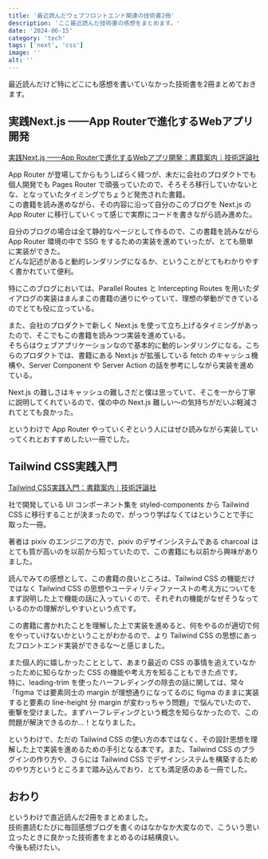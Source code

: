 ```yaml
---
title: '最近読んだウェブフロントエンド関連の技術書2冊'
description: 'ここ最近読んだ技術書の感想をまとめます。'
date: '2024-06-15'
category: 'tech'
tags: ['next', 'css']
image: ''
alt: ''
---
```


最近読んだけど特にどこにも感想を書いていなかった技術書を2冊まとめておきます。

## 実践Next.js ——App Routerで進化するWebアプリ開発

[実践Next.js ——App Routerで進化するWebアプリ開発：書籍案内｜技術評論社](https://gihyo.jp/book/2024/978-4-297-14061-8)

App Router が登場してからもうしばらく経つが、未だに会社のプロダクトでも個人開発でも Pages Router で頑張っていたので、そろそろ移行していかないとな、となっていたタイミングでちょうど発売された書籍。  
この書籍を読み進めながら、その内容に沿って自分のこのブログを Next.js の App Router に移行していくって感じで実際にコードを書きながら読み進めた。

自分のブログの場合は全て静的なページとして作るので、この書籍を読みながら App Router 環境の中で SSG をするための実装を進めていったが、とても簡単に実装ができた。  
どんな記述があると動的レンダリングになるか、ということがとてもわかりやすく書かれていて便利。

特にこのブログにおいては、Parallel Routes と Intercepting Routes を用いたダイアログの実装はまんまこの書籍の通りにやっていて、理想の挙動ができているのでとても役に立っている。

また、会社のプロダクトで新しく Next.js を使って立ち上げるタイミングがあったので、そこでもこの書籍を読みつつ実装を進めている。  
そちらはウェブアプリケーションなので基本的に動的レンダリングになる。こちらのプロダクトでは、書籍にある Next.js が拡張している fetch のキャッシュ機構や、Server Component や Server Action の話を参考にしながら実装を進めている。

Next.js の難しさはキャッシュの難しさだと僕は思っていて、そこを一から丁寧に説明してくれているので、僕の中の Next.js 難しい〜の気持ちがだいぶ軽減されてとても良かった。

というわけで App Router やっていくぞという人にはぜひ読みながら実装していってくれとおすすめしたい一冊でした。

## Tailwind CSS実践入門

[Tailwind CSS実践入門：書籍案内｜技術評論社](https://gihyo.jp/book/2024/978-4-297-13943-8)

社で開発している UI コンポーネント集を styled-components から Tailwind CSS に移行することが決まったので、がっつり学ばなくてはということで手に取った一冊。

著者は pixiv のエンジニアの方で、pixiv のデザインシステムである charcoal はとても質が高いのを以前から知っていたので、この書籍にも以前から興味がありました。

読んでみての感想として、この書籍の良いところは、Tailwind CSS の機能だけではなく Tailwind CSS の思想やユーティリティファーストの考え方についてをまず説明した上で機能の話に入っていくので、それぞれの機能がなぜそうなっているのかの理解がしやすいという点です。

この書籍に書かれたことを理解した上で実装を進めると、何をやるのが適切で何をやっていけないかということがわかるので、より Tailwind CSS の思想にあったフロントエンド実装ができるな〜と感じました。

また個人的に嬉しかったこととして、あまり最近の CSS の事情を追えていなかったために知らなかった CSS の機能や考え方を知ることもできた点です。  
特に、leading-trim を使ったハーフレディングの除去の話に関しては、常々「figma では要素同士の margin が理想通りになってるのに figma のままに実装すると要素の line-height 分 margin が変わっちゃう問題」で悩んでいたので、衝撃を受けました。まずハーフレディングという概念を知らなかったので、この問題が解決できるのか…！となりました。

というわけで、ただの Tailwind CSS の使い方の本ではなく、その設計思想を理解した上で実装を進めるための手引となる本です。また、Tailwind CSS のプラグインの作り方や、さらには Tailwind CSS でデザインシステムを構築するためのやり方というところまで踏み込んでおり、とても満足感のある一冊でした。

## おわり

というわけで直近読んだ2冊をまとめました。  
技術書読むたびに毎回感想ブログを書くのはなかなか大変なので、こういう思い立ったときに良かった技術書をまとめるのは結構良い。  
今後も続けたい。
